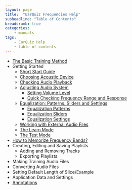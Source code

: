 ```yaml
---
layout: page
title:  "EarQuiz Frequencies Help"
subheadline: "Table of Contents"
breadcrumb: true
categories:
    - manuals
tags:
    - EarQuiz Help
    - table of contents
---
```


* [The Basic Training Method](basic-training-method/)
* Getting Started
  - [Short Start Guide](short-start-guide/)
  - [Choosing Acoustic Device](choosing-acoustic-device/)
  - [Checking Audio Playback](checking-audio-playback/)
  - [Adjusting Audio System](#adjusting-audio-system)
    * [Setting Volume Level](#setting-volume-level)
    * [Quick Checking Frequency Range and Response](#checking-frequency-range)
  - [Equalization: Patterns, Sliders and Settings](#eq-patterns)
    * [Equalization Patterns](#eq-patterns)
    * [Equalization Sliders](#equalization-sliders)
    * [Equalization Settings](#equalization-settings)
  - [Working with External Audio Files](#working-with-external-audio-files)
  - [The Learn Mode](#learn-mode)
  - [The Test Mode](#test-mode)
* [How to Memorize Frequency Bands?](#memorizing-frequencies)
* Creating, Editing and Saving Playlists
  - Adding and Removing Tracks
  - Exporting Playlists
* Making Training Audio Files
* Converting Audio Files
* Setting Default Length of Slice/Example
* Application Data and Settings
* [Annotations](#pink-noise)